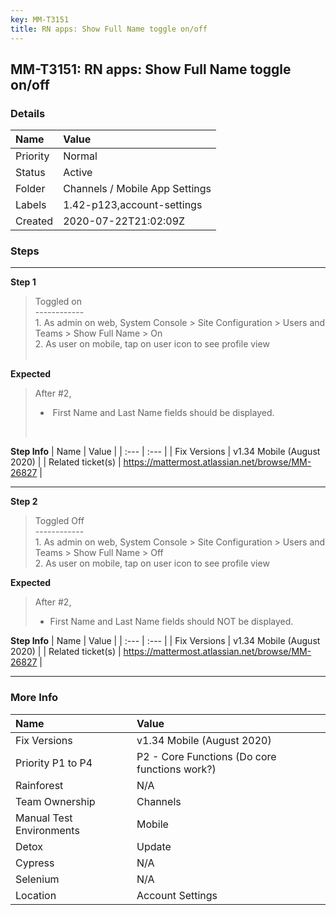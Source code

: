 ```yaml
---
key: MM-T3151
title: RN apps: Show Full Name toggle on/off
---
```


## MM-T3151: RN apps: Show Full Name toggle on/off

### Details

| Name     | Value                          |
| :------- | :----------------------------- |
| Priority | Normal                         |
| Status   | Active                         |
| Folder   | Channels / Mobile App Settings |
| Labels   | 1.42-p123,account-settings     |
| Created  | 2020-07-22T21:02:09Z           |

### Steps

<hr/>

**Step 1**

> <article>Toggled on<br>------------<br>1. As admin on web, System Console &gt; Site Configuration &gt; Users and Teams &gt; Show Full Name &gt; On<br>2. As user on mobile, tap on user icon to see profile view<br><br></article>

**Expected**

> <article>After #2,<ul><li>&nbsp;First Name and Last Name fields should be displayed.</li></ul><br></article>

**Step Info**
| Name | Value |
| :--- | :--- |
| Fix Versions | v1.34 Mobile (August 2020) |
| Related ticket(s) | <a href="https://mattermost.atlassian.net/browse/MM-26827">https://mattermost.atlassian.net/browse/MM-26827</a> |

<hr/>

**Step 2**

> <article>Toggled Off<br>------------<br>1. As admin on web, System Console &gt; Site Configuration &gt; Users and Teams &gt; Show Full Name &gt; Off<br>2. As user on mobile, tap on user icon to see profile view</article>

**Expected**

> <article>After #2,<ul><li>First Name and Last Name fields should NOT be displayed.</li></ul></article>

**Step Info**
| Name | Value |
| :--- | :--- |
| Fix Versions | v1.34 Mobile (August 2020) |
| Related ticket(s) | <a href="https://mattermost.atlassian.net/browse/MM-26827">https://mattermost.atlassian.net/browse/MM-26827</a> |

<hr/>

### More Info

| Name                     | Value                                         |
| :----------------------- | :-------------------------------------------- |
| Fix Versions             | v1.34 Mobile (August 2020)                    |
| Priority P1 to P4        | P2 - Core Functions (Do core functions work?) |
| Rainforest               | N/A                                           |
| Team Ownership           | Channels                                      |
| Manual Test Environments | Mobile                                        |
| Detox                    | Update                                        |
| Cypress                  | N/A                                           |
| Selenium                 | N/A                                           |
| Location                 | Account Settings                              |
